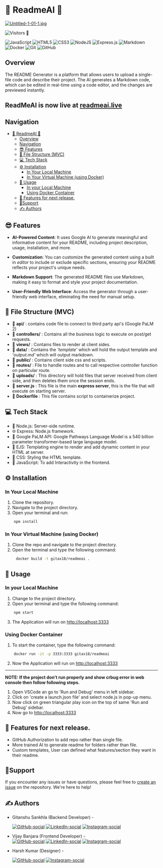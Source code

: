 # 🤖 ReadmeAI 📃

[![Untitled-1-01-1.jpg](https://i.postimg.cc/L8XpLZBM/Untitled-1-01-1.jpg)](https://postimg.cc/rKv3LsPh)

![Visitors 👀](https://api.visitorbadge.io/api/visitors?path=https%3A%2F%2Fgithub.com%2FGitax18%2FReadMeAI%2Ftree%2Fproduction&label=REPO%20VIEWS%20%F0%9F%91%80&countColor=%23ba68c8&style=plastic&labelStyle=upper)

![JavaScript](https://img.shields.io/badge/javascript-%23323330.svg?style=for-the-badge&logo=javascript&logoColor=%23F7DF1E)
![HTML5](https://img.shields.io/badge/html5-%23E34F26.svg?style=for-the-badge&logo=html5&logoColor=white)
![CSS3](https://img.shields.io/badge/css3-%231572B6.svg?style=for-the-badge&logo=css3&logoColor=white)
![NodeJS](https://img.shields.io/badge/node.js-6DA55F?style=for-the-badge&logo=node.js&logoColor=white)
![Express.js](https://img.shields.io/badge/express.js-%23404d59.svg?style=for-the-badge&logo=express&logoColor=%2361DAFB)
![Markdown](https://img.shields.io/badge/markdown-%23000000.svg?style=for-the-badge&logo=markdown&logoColor=white)
![Docker](https://img.shields.io/badge/docker-%230db7ed.svg?style=for-the-badge&logo=docker&logoColor=white)
![Git](https://img.shields.io/badge/git-%23F05033.svg?style=for-the-badge&logo=git&logoColor=white)
![GitHub](https://img.shields.io/badge/github-%23121011.svg?style=for-the-badge&logo=github&logoColor=white)


## Overview

The README Generator is a platform that allows users to upload a single-file code and describe their project. The AI generates a Markdown code, which can be edited in real-time using a code editor, and the changes are previewed instantly.

## ReadMeAI is now live at [readmeai.live](http://www.readmeai.live)


## Navigation
- [🤖 ReadmeAI 📃](#-readmeai-)
  - [Overview](#overview)
  - [Navigation](#navigation)
  - [😎 Features](#-features)
  - [📂 File Structure (MVC)](#-file-structure-mvc)
  - [💻 Tech Stack](#-tech-stack)
  - [⚙️ Installation](#️-installation)
    - [In Your Local Machine](#in-your-local-machine)
    - [In Your Virtual Machine (using Docker)](#in-your-virtual-machine-using-docker)
  - [🚀 Usage](#-usage)
    - [In your Local Machine](#in-your-local-machine-1)
    - [Using Docker Container](#using-docker-container)
  - [🔮 Features for next release.](#-features-for-next-release)
  - [🤝Support](#support)
  - [✍️ Authors](#️-authors)

## 😎 Features
- **AI-Powered Content**: It uses Google AI to generate meaningful and informative content for your README, including project description, usage, installation, and more.
  
- **Customization**: You can customize the generated content using a built in *editor* to include or exclude specific sections, ensuring your README reflects your project's unique needs.
  
- **Markdown Support**: The generated README files use Markdown, making it easy to format and style your project documentation.
  
- **User-Friendly Web Interface**: Access the generator through a user-friendly web interface, eliminating the need for manual setup.

## 📂 File Structure (MVC)

- 📁 **api/** : contains code file to connect to third party api's (Google PaLM 2) 
- 📁 **controllers/** : Contains all the business logic to execute on post/get requests. 
- 📁 **views/** : Contains files to render at client sides.
- 📁 **data/** : Contains the *'template'* which will hold the output template and *'output.md'* which will output markdown.
- 📁 **public/** : Contains client side css and scripts.
- 📁 **routes/** : File to handle routes and to call respective controller function on particular route.
- 📁 **uploads/** : This directory will hold files that server received from client side, and then deletes them once the session ends.
- 📃 **server.js** : This file is the main **express server**, this is the file that will execute on starting server.
- 📃 **Dockerfile** : This file contains script to containerize project.
  

## 💻 Tech Stack

- 🚀 Node.js: Server-side runtime.
- 🌐 Express: Node.js framework.
- 🤖 Google PaLM API: Google Pathways Language Model is a 540 billion parameter transformer-based large language model.
- 🎨 EJS: Templating engine to render and add dynamic content in your HTML at server.
- 🎨 CSS: Styling the HTML template.
- 💼 JavaScript: To add Interactivity in the frontend.

## ⚙️ Installation
### In Your Local Machine
1. Clone the repository.
2. Navigate to the project directory.
3. Open your terminal and run:

```bash
    npm install
```
### In Your Virtual Machine (using Docker)
1. Clone the repo and navigate to the project directory.
2. Open the terminal and type the following command:
```bash
     docker build -t gitax18/readmeai .
```

## 🚀 Usage
### In your Local Machine
1. Change to the project directory.
2. Open your terminal and type the following command:
```bash
    npm start
```
3. The Application will run on [http://localhost:3333](http://localhost:3333)

### Using Docker Container
1. To start the container, type the following command:
```bash
    docker run -it -p 3333:3333 gitax18/readmeai
```
2. Now the Application will run on [http://localhost:3333](http://localhost:3333)

***
**NOTE: If the project don't run properly and show crbug error in web console then follow following steps.**
1. Open VSCode an go to 'Run and Debug' menu in left sidebar.
2. Click on 'create a launch.json file' and select node.js in pop-up menu.
3. Now click on green triangular play icon on the top of same 'Run and Debug' sidebar.
4. Now go to [http://localhost:3333](http://localhost:3333)

## 🔮 Features for next release.

- GitHub Authorization to add repo rather than single file.
- More trained AI to generate readme for folders rather than file.
- Custom templates, User can defined what features/section they want in their readme.

## 🤝Support

If you encounter any issues or have questions, please feel free to [create an issue](https://github.com/Gitax18/readme-ai-generator/issues) on the repository. We're here to help!

## ✍️ Authors

- Gitanshu Sankhla (Backend Developer) - 
  
  [![GitHub-social](https://img.shields.io/badge/github-%23121011.svg?style=for-the-badge&logo=github&logoColor=white)](https://github.com/Gitax18) [![LinkedIn-social](https://img.shields.io/badge/linkedin-%230077B5.svg?style=for-the-badge&logo=linkedin&logoColor=white)](https://linkedin.com/in/gitanshu-sankhla)
 [![Instagram-social](https://img.shields.io/badge/Instagram-%23E4405F.svg?style=for-the-badge&logo=Instagram&logoColor=white)](https://www.instagram.com/gitanshusankhla)


- Vijay Banjara (Frontend Developer) -  
 [![GitHub-social](https://img.shields.io/badge/github-%23121011.svg?style=for-the-badge&logo=github&logoColor=white)](https://github.com/dev-tashvi) [![LinkedIn-social](https://img.shields.io/badge/linkedin-%230077B5.svg?style=for-the-badge&logo=linkedin&logoColor=white)](https://linkedin.com/in/hii-vijay-banjara/)
 [![Instagram-social](https://img.shields.io/badge/Instagram-%23E4405F.svg?style=for-the-badge&logo=Instagram&logoColor=white)](https://www.instagram.com/brrocode/)


- Harsh Kumar (Designer) -

   [![GitHub-social](https://img.shields.io/badge/github-%23121011.svg?style=for-the-badge&logo=github&logoColor=white)](https://github.com/NebulaForged)
 [![Instagram-social](https://img.shields.io/badge/Instagram-%23E4405F.svg?style=for-the-badge&logo=Instagram&logoColor=white)](https://www.instagram.com/nebulaforgedesign/)
